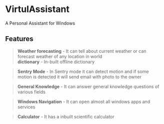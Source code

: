 # VirtulAssistant
A Personal Assistant for Windows

## Features
> **Weather forecasting** - It can tell about current weather or can forecast weather of any location in world    
> **dictionary** - In-built offline dictionary  

> **Sentry Mode** - In Sentry mode it can detect motion and if some motion is detected it will send email with photo to the owner  

>**General Knowledge** - It can answer general knowledge questions of various fields  

>**Windows Navigation** - It can open almost all windows apps and services  

>**Calculator** - It has a inbuilt scientific calculator  


